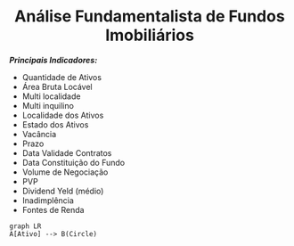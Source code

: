 <h1 align="center">Análise Fundamentalista de Fundos Imobiliários</h1>

_**Principais Indicadores:**_
- Quantidade de Ativos
-  Área Bruta Locável
- Multi localidade
- Multi inquilino
- Localidade dos Ativos
- Estado dos Ativos
- Vacância
- Prazo
- Data Validade Contratos
- Data Constituição do Fundo
- Volume de Negociação
- PVP
- Dividend Yeld (médio)
-  Inadimplência
-  Fontes de Renda

```mermaid
graph LR
A[Ativo] --> B(Circle)
```
<!--stackedit_data:
eyJoaXN0b3J5IjpbLTExMTQyMTMyODEsNTQ0MzAwOTM3LDEzOD
E0MDc3MDIsMTEzNjg5NjU2NSw0MjU1MzkwMzAsMTczODc4OTM3
MF19
-->